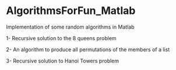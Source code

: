 # AlgorithmsForFun_Matlab
Implementation of some random algorithms in Matlab

1- Recursive solution to the 8 queens problem

2- An algorithm to produce all permutations of the members of a list 

3- Recursive solution to Hanoi Towers problem
